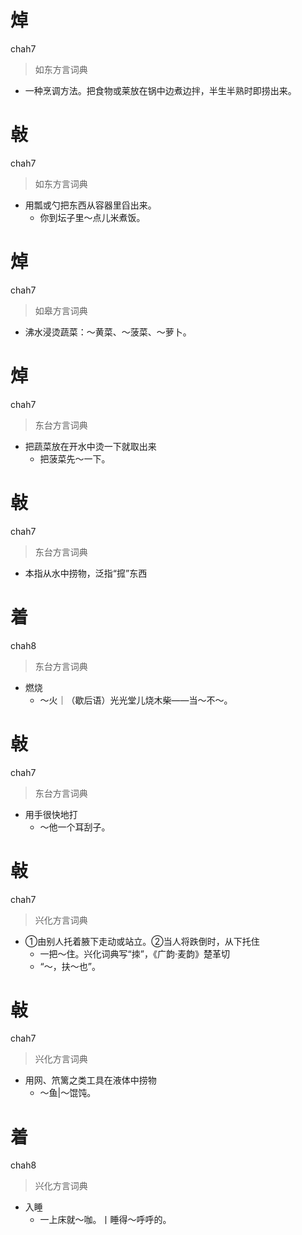 # 焯
chah7
> 如东方言词典
- 一种烹调方法。把食物或莱放在锅中边煮边拌，半生半熟时即捞出来。

# 㪕
chah7
> 如东方言词典
- 用瓢或勺把东西从容器里舀出来。
  - 你到坛子里～点儿米煮饭。

# 焯
chah7
> 如皋方言词典
- 沸水浸烫蔬菜：～黄菜、～菠菜、～萝卜。

# 焯
chah7
> 东台方言词典
- 把蔬菜放在开水中烫一下就取出来
  - 把菠菜先～一下。

# 㪕
chah7
> 东台方言词典
- 本指从水中捞物，泛指“搲”东西

# 着
chah8
> 东台方言词典
- 燃烧
  - ～火｜（歇后语）光光堂儿烧木柴——当～不～。

# 㪕
chah7
> 东台方言词典
- 用手很快地打
  - ～他一个耳刮子。

# 㪕
chah7
> 兴化方言词典
- ①由别人托着腋下走动或站立。②当人将跌倒时，从下托住
  - 一把～住。兴化词典写“拺”，《广韵·麦韵》楚革切
  - “～，扶～也”。

# 㪕
chah7
> 兴化方言词典
- 用网、笊篱之类工具在液体中捞物
  - ～鱼|～馄饨。

# 着
chah8
> 兴化方言词典
- 入睡
  - 一上床就～咖。丨睡得～呼呼的。
